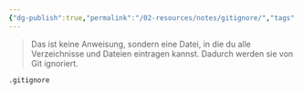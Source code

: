 ```yaml
---
{"dg-publish":true,"permalink":"/02-resources/notes/gitignore/","tags":["git/gitignore"],"noteIcon":"","updated":"2025-10-29T12:59:06.399+01:00"}
---
```


>Das ist keine Anweisung, sondern eine Datei, in die du alle Verzeichnisse und Dateien eintragen kannst. Dadurch werden sie von Git ignoriert.
```bash
.gitignore
```